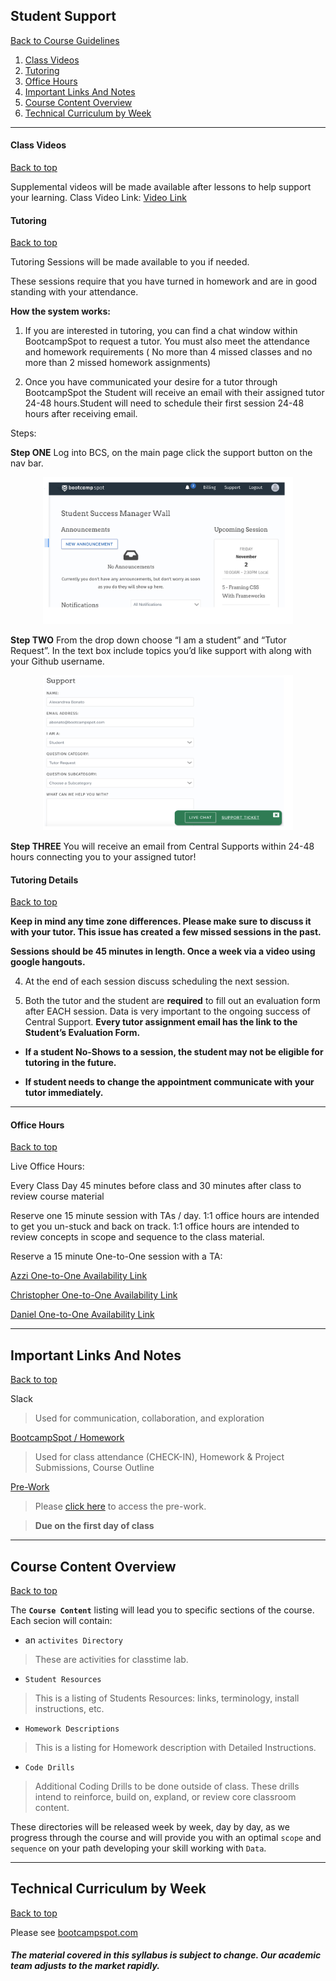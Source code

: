 ## Student Support
[Back to Course Guidelines](../../README.md#course-guidelines)

1. [Class Videos](#class-videos)
2. [Tutoring](#tutoring-details)
3. [Office Hours](#office-hours)     
4. [Important Links And Notes](#important-links-and-notes)
5. [Course Content Overview](#course-content-overview) 
6. [Technical Curriculum by Week](#technical-curriculum-by-week)   

<hr>

#### Class Videos
[Back to top](#student-support)

Supplemental videos will be made available after lessons to help support your learning.
Class Video Link: [Video Link](https://codingbootcamp.hosted.panopto.com/Panopto/Pages/Sessions/List.aspx?folderID=3c52ea6a-3159-4554-b417-aaaa015f3cdb)



#### Tutoring
[Back to top](#student-support)

Tutoring Sessions will be made available to you if needed.

These sessions require that you have turned in homework and are in good standing with your attendance.

**How the system works:**

1) If you are interested in tutoring, you can find a chat window within BootcampSpot to request a tutor. You must also meet the attendance and homework requirements ( No more than 4 missed classes and no more than 2 missed homework assignments)

2) Once you have communicated your desire for a tutor through BootcampSpot the Student will receive an email with their assigned tutor 24-48 hours.Student will need to schedule their first session 24-48 hours after receiving email. 

Steps: 

**Step ONE** Log into BCS, on the main page click the support button on the nav bar.

 <div style="text-align:center"><img src="assets/images/tutoring/tutor-step-01.jpg" alt="icon" width="400"></div>

**Step TWO** From the drop down choose “I am a student” and “Tutor Request”. In the text box include topics you’d like support with along with your Github username. 

  <div style="text-align:center"><img src="assets/images/tutoring/tutor-step-02.jpg" alt="icon" width="400"></div>

**Step THREE** You will receive an email from Central Supports within 24-48 hours connecting you to your assigned tutor!




#### Tutoring Details
[Back to top](#student-support)

**Keep in mind any time zone differences. Please make sure to discuss it with your tutor.  This issue has created a few missed sessions in the past.**

**Sessions should be 45 minutes in length. Once a week via a video using google hangouts.**

4) At the end of each session discuss scheduling the next session.  

5) Both the tutor and the student are **required** to fill out an evaluation form after EACH session.  Data is very important to the ongoing success of Central Support.  **Every tutor assignment email has the link to the Student’s Evaluation Form.**

* **If a student No-Shows to a session, the student may not be eligible for tutoring in the future.**

* **If student needs to change the appointment communicate with your tutor immediately.**

<hr>

####  Office Hours
[Back to top](#student-support)

Live Office Hours:

Every Class Day 45 minutes before class and 30 minutes after class to review course material

Reserve one 15 minute session with TAs / day.
1:1 office hours are intended to get you un-stuck and back on track.
1:1 office hours are intended to review concepts in scope and sequence to the class material.

Reserve a 15 minute One-to-One session with a TA:


[Azzi One-to-One Availability Link](https://calendly.com/azfarehaq/15min)

[Christopher  One-to-One Availability Link](https://calendly.com/ccelestino/15m)

[Daniel One-to-One Availability Link](https://calendly.com/danielchicchon/15min)

<hr>

## Important Links And Notes
[Back to top](#student-support)

Slack
> Used for communication, collaboration, and exploration


[BootcampSpot / Homework](https://bootcampspot.com/)
> Used for class attendance (CHECK-IN), Homework & Project Submissions, Course Outline

[Pre-Work](https://coding-bootcamp-fsf-prework.readthedocs-hosted.com/en/latest/)

> Please [click here](https://coding-bootcamp-fsf-prework.readthedocs-hosted.com/en/latest/) to access the pre-work.

>**Due on the first day of class**

<hr>

## Course Content Overview
[Back to top](#student-support)

The **`Course Content`** listing will lead you to specific sections of the course. Each secion will contain:

*  an `activites Directory`

> These are activities for classtime lab.

* `Student Resources`

> This is a listing of Students Resources: links, terminology, install instructions, etc.

*  `Homework Descriptions`

> This is a listing for Homework description with Detailed Instructions.

*  `Code Drills`

> Additional Coding Drills to be done outside of class. These drills intend to reinforce, build on, expland, or review core classroom content.


These directories will be released week by week, day by day, as we progress through the course and will provide you with an optimal `scope` and `sequence` on your path developing your skill working with `Data`.

<hr>

## Technical Curriculum by Week
[Back to top](#student-support)

Please see [bootcampspot.com](https://bootcampspot.com/)

##### The material covered in this syllabus is subject to change. Our academic team adjusts to the market rapidly.
